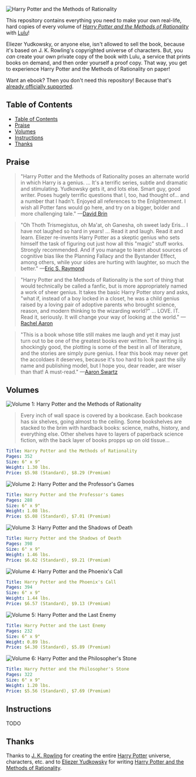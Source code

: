 
![Harry Potter and the Methods of Rationality](images/title.png)

This repository contains everything you need to make your own real-life, hard copies of every volume of _[Harry Potter and the Methods of Rationality](http://hpmor.com/)_ with [Lulu](http://www.lulu.com/)! 

Eliezer Yudkowsky, or anyone else, isn't allowed to sell the book, because it's based on J. K. Rowling's copyrighted universe of characters. But, you _can_ create your own private copy of the book with Lulu, a service that prints books on demand, and then order yourself a proof copy. That way, you get to experience Harry Potter and the Methods of Rationality on paper!

Want an ebook? Then you don't need this repository! Because that's [already officially supported](http://hpmor.com/).

## Table of Contents

- [Table of Contents](#table-of-contents)
- [Praise](#praise)
- [Volumes](#volumes)
- [Instructions](#instructions)
- [Thanks](#thanks)


## Praise

> "Harry Potter and the Methods of Rationality poses an alternate world in which Harry is a genius. ... It's a terrific series, subtle and dramatic and stimulating. Yudkowsky gets it, and lots else. Smart guy, good writer. Poses hugely terrific questions that I, too, had thought of... and a number that I hadn't. Enjoyed all references to the Enlightenment. I wish all Potter fans would go here, and try on a bigger, bolder and more challenging tale."
> —[David Brin](http://davidbrin.blogspot.com/2010/06/secret-of-college-life-plus.html)

> "Oh Thoth Trismegistus, oh Ma'at, oh Ganesha, oh sweet lady Eris... I have not laughed so hard in years! ... Read it and laugh. Read it and learn. Eliezer re-invents Harry Potter as a skeptic genius who sets himself the task of figuring out just how all this "magic" stuff works. Strongly recommended. And if you manage to learn about sources of cognitive bias like the Planning Fallacy and the Bystander Effect, among others, while your sides are hurting with laughter, so much the better."
> —[Eric S. Raymond](http://esr.ibiblio.org/?p=2100)

> "Harry Potter and the Methods of Rationality is the sort of thing that would technically be called a fanfic, but is more appropriately named a work of sheer genius. It takes the basic Harry Potter story and asks, "what if, instead of a boy locked in a closet, he was a child genius raised by a loving pair of adoptive parents who brought science, reason, and modern thinking to the wizarding world?" ... LOVE. IT. Read it, seriously. It will change your way of looking at the world."
> —[Rachel Aaron](http://civilian-reader.blogspot.com/2011/05/interview-with-rachel-aaron.html)

> "This is a book whose title still makes me laugh and yet it may just turn out to be one of the greatest books ever written. The writing is shockingly good, the plotting is some of the best in all of literature, and the stories are simply pure genius. I fear this book may never get the accoldaes it deserves, because it's too hard to look past the silly name and publishing model, but I hope you, dear reader, are wiser than that! A must-read."
> —[Aaron Swartz](http://www.aaronsw.com/weblog/books2011)


## Volumes

![Volume 1: Harry Potter and the Methods of Rationality](1%20-%20Harry%20Potter%20and%20the%20Methods%20of%20Rationality/cover.png)

> Every inch of wall space is covered by a bookcase. Each bookcase has six shelves, going almost to the ceiling. Some bookshelves are stacked to the brim with hardback books: science, maths, history, and everything else. Other shelves have to layers of paperback science fiction, with the back layer of books propps up on old tissue...

```yaml
Title: Harry Potter and the Methods of Rationality
Pages: 352
Size: 6" x 9"
Weight: 1.30 lbs.
Price: $5.98 (Standard), $8.29 (Premium)
```

![Volume 2: Harry Potter and the Professor's Games](2%20-%20Harry%20Potter%20and%20the%20Professor's%20Games/cover.png)
```yaml
Title: Harry Potter and the Professor's Games
Pages: 288 
Size: 6" x 9"
Weight: 1.08 lbs.
Price: $5.08 (Standard), $7.01 (Premium)
```

![Volume 3: Harry Potter and the Shadows of Death](3%20-%20Harry%20Potter%20and%20the%20Shadows%20of%20Death/cover.png)
```yaml
Title: Harry Potter and the Shadows of Death
Pages: 398 
Size: 6" x 9"
Weight: 1.46 lbs.
Price: $6.62 (Standard), $9.21 (Premium)
```

![Volume 4: Harry Potter and the Phoenix's Call](4%20-%20Harry%20Potter%20and%20the%20Phoenix's%20Call/cover.png)
```yaml
Title: Harry Potter and the Phoenix's Call
Pages: 394
Size: 6" x 9"
Weight: 1.44 lbs.
Price: $6.57 (Standard), $9.13 (Premium)
```

![Volume 5: Harry Potter and the Last Enemy](5%20-%20Harry%20Potter%20and%20the%20Last%20Enemy/cover.png)
```yaml
Title: Harry Potter and the Last Enemy
Pages: 232
Size: 6" x 9"
Weight: 0.89 lbs.
Price: $4.30 (Standard), $5.89 (Premium)
```

![Volume 6: Harry Potter and the Philosopher's Stone](6%20-%20Harry%20Potter%20and%20the%20Philosopher's%20Stone/cover.png)
```yaml
Title: Harry Potter and the Philosopher's Stone
Pages: 322
Size: 6" x 9"
Weight: 1.20 lbs.
Price: $5.56 (Standard), $7.69 (Premium)
```


## Instructions

TODO


## Thanks

Thanks to [J. K. Rowling](https://en.wikipedia.org/wiki/J._K._Rowling) for creating the entire [Harry Potter](https://en.wikipedia.org/wiki/Harry_Potter) universe, characters, etc. and to [Eliezer Yudkowsky](https://en.wikipedia.org/wiki/Eliezer_Yudkowsky) for writing [Harry Potter and the Methods of Rationality](https://en.wikipedia.org/wiki/Harry_Potter_and_the_Methods_of_Rationality).
